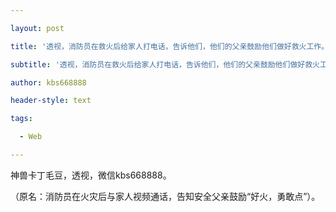 ---
layout: post
title: '透视，消防员在救火后给家人打电话，告诉他们，他们的父亲鼓励他们做好救火工作。'
subtitle: '透视，消防员在救火后给家人打电话，告诉他们，他们的父亲鼓励他们做好救火工作。'
author: kbs668888
header-style: text
tags:
  - Web
---
神兽卡丁毛豆，透视，微信kbs668888。

（原名：消防员在火灾后与家人视频通话，告知安全父亲鼓励“好火，勇敢点”）。

